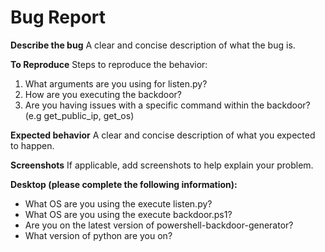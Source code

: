 # Bug Report
**Describe the bug**
A clear and concise description of what the bug is.

**To Reproduce**
Steps to reproduce the behavior:
1. What arguments are you using for listen.py?
2. How are you executing the backdoor?
3. Are you having issues with a specific command within the backdoor? (e.g get_public_ip, get_os)

**Expected behavior**
A clear and concise description of what you expected to happen. 

**Screenshots**
If applicable, add screenshots to help explain your problem.

**Desktop (please complete the following information):**
 - What OS are you using the execute listen.py?
 - What OS are you using the execute backdoor.ps1?
 - Are you on the latest version of powershell-backdoor-generator?
 - What version of python are you on?
